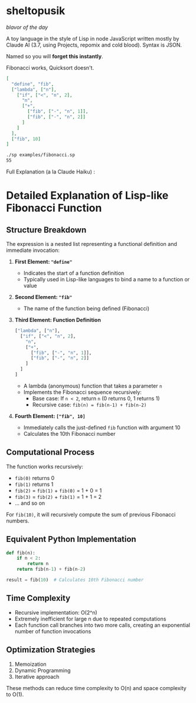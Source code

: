 # sheltopusik

*blavor of the day*

A toy language in the style of Lisp in node JavaScript written mostly by Claude AI (3.7, using Projects, repomix and cold blood). Syntax is JSON.

Named so you will **forget this instantly**.

Fibonacci works, Quicksort doesn't.

```json
[
  "define", "fib",
  ["lambda", ["n"],
    ["if", ["<", "n", 2],
      "n",
      ["+",
        ["fib", ["-", "n", 1]],
        ["fib", ["-", "n", 2]]
      ]
    ]
  ],
  ["fib", 10]
]
```

```sh
./sp examples/fibonacci.sp
55
```

Full Explanation (a la Claude Haiku) :

# Detailed Explanation of Lisp-like Fibonacci Function

## Structure Breakdown

The expression is a nested list representing a functional definition and immediate invocation:

1. **First Element: `"define"`**
   - Indicates the start of a function definition
   - Typically used in Lisp-like languages to bind a name to a function or value

2. **Second Element: `"fib"`**
   - The name of the function being defined (Fibonacci)

3. **Third Element: Function Definition**
   ```lisp
   ["lambda", ["n"],
     ["if", ["<", "n", 2],
       "n",
       ["+",
         ["fib", ["-", "n", 1]],
         ["fib", ["-", "n", 2]]
       ]
     ]
   ]
   ```
   - A lambda (anonymous) function that takes a parameter `n`
   - Implements the Fibonacci sequence recursively:
     * Base case: If `n < 2`, return `n` (0 returns 0, 1 returns 1)
     * Recursive case: `fib(n) = fib(n-1) + fib(n-2)`

4. **Fourth Element: `["fib", 10]`**
   - Immediately calls the just-defined `fib` function with argument 10
   - Calculates the 10th Fibonacci number

## Computational Process

The function works recursively:
- `fib(0)` returns 0
- `fib(1)` returns 1
- `fib(2)` = `fib(1)` + `fib(0)` = 1 + 0 = 1
- `fib(3)` = `fib(2)` + `fib(1)` = 1 + 1 = 2
- ... and so on

For `fib(10)`, it will recursively compute the sum of previous Fibonacci numbers.

## Equivalent Python Implementation

```python
def fib(n):
    if n < 2:
        return n
    return fib(n-1) + fib(n-2)

result = fib(10)  # Calculates 10th Fibonacci number
```

## Time Complexity
- Recursive implementation: O(2^n)
- Extremely inefficient for large n due to repeated computations
- Each function call branches into two more calls, creating an exponential number of function invocations

## Optimization Strategies
1. Memoization
2. Dynamic Programming
3. Iterative approach

These methods can reduce time complexity to O(n) and space complexity to O(1).